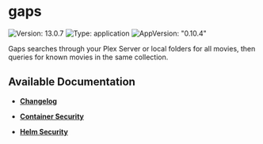 # gaps

![Version: 13.0.7](https://img.shields.io/badge/Version-13.0.7-informational?style=flat-square) ![Type: application](https://img.shields.io/badge/Type-application-informational?style=flat-square) ![AppVersion: "0.10.4"](https://img.shields.io/badge/AppVersion-"0.10.4"-informational?style=flat-square)

Gaps searches through your Plex Server or local folders for all movies, then queries for known movies in the same collection.

## Available Documentation

- [**Changelog**](CHANGELOG)

- [**Container Security**](container-security)

- [**Helm Security**](helm-security)

